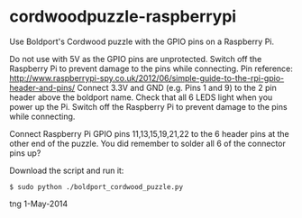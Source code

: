 cordwoodpuzzle-raspberrypi
==========================

Use Boldport's Cordwood puzzle with the GPIO pins on a Raspberry Pi.

Do not use with 5V as the GPIO pins are unprotected. Switch off the Raspberry Pi to prevent damage to the pins while connecting.
Pin reference: http://www.raspberrypi-spy.co.uk/2012/06/simple-guide-to-the-rpi-gpio-header-and-pins/
Connect 3.3V and GND (e.g. Pins 1 and 9) to the 2 pin header above the boldport name. Check that all 6 LEDS light when you power up the Pi. 
Switch off the Raspberry Pi to prevent damage to the pins while connecting.

Connect Raspberry Pi GPIO pins 11,13,15,19,21,22 to the 6 header pins at the other end of the puzzle. You did remember to solder all 6 of the connector pins up?

Download the script and run it:

    $ sudo python ./boldport_cordwood_puzzle.py

tng 1-May-2014
